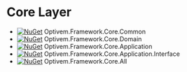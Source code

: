 # Core Layer

* [![NuGet](https://img.shields.io/nuget/v/Optivem.Framework.Core.Common.svg)](https://www.nuget.org/packages/Optivem.Framework.Core.Common) Optivem.Framework.Core.Common
* [![NuGet](https://img.shields.io/nuget/v/Optivem.Framework.Core.Domain.svg)](https://www.nuget.org/packages/Optivem.Framework.Core.Domain) Optivem.Framework.Core.Domain
* [![NuGet](https://img.shields.io/nuget/v/Optivem.Framework.Core.Application.svg)](https://www.nuget.org/packages/Optivem.Framework.Core.Application) Optivem.Framework.Core.Application
* [![NuGet](https://img.shields.io/nuget/v/Optivem.Framework.Core.Application.Interface.svg)](https://www.nuget.org/packages/Optivem.Framework.Core.Application.Interface) Optivem.Framework.Core.Application.Interface
* [![NuGet](https://img.shields.io/nuget/v/Optivem.Framework.Core.All.svg)](https://www.nuget.org/packages/Optivem.Framework.Core.All) Optivem.Framework.Core.All



